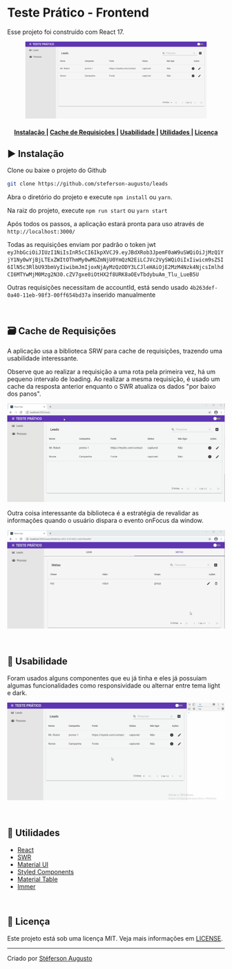 # Teste Prático - Frontend

Esse projeto foi construído com React 17.

<p align="center">
  <img src="./github/leads.png" alt="leads" width="420" >
</p>

<h4 align="center">
  <a href="#started" >
    Instalação
  </a>
  |
  <a href="#cache" >
    Cache de Requisições
  </a>
  |
  <a href="#usability" >
    Usabilidade
  </a>
  |
  <a href="#utils" >
    Utilidades
  </a>
  |
  <a href="#license" >
    Licença
  </a>
</h4>

<h2 name="started">▶ Instalação</h2>

Clone ou baixe o projeto do Github

```bash
git clone https://github.com/steferson-augusto/leads
```

Abra o diretório do projeto e execute `npm install` ou `yarn`.

Na raiz do projeto, execute `npm run start` ou `yarn start`

Após todos os passos, a aplicação estará pronta para uso através de `http://localhost:3000/`

Todas as requisições enviam por padrão o token jwt `eyJhbGciOiJIUzI1NiIsInR5cCI6IkpXVCJ9.eyJBdXRob3JpemF0aW9uSWQiOiJjMzQ1YjY1Ny0wYjBjLTExZWItOThmMy0wMGZmNjU0YmQzN2EiLCJVc2VySWQiOiIxIiwicm9sZSI6IlN5c3RlbU93bmVyIiwibmJmIjoxNjAyMzQzODY3LCJleHAiOjE2MzM4Nzk4NjcsImlhdCI6MTYwMjM0Mzg2N30.cZV7gxe0iOtHX2f8URK8aOEvTbdybuAm_Tlu_LueB5U`

Outras requisições necessitam de accountId, está sendo usado `4b263def-0a40-11eb-98f3-00ff654bd37a` inserido manualmente

<br/>
<h2 name="cache">🗃 Cache de Requisições</h2>

A aplicação usa a biblioteca SRW para cache de requisições, trazendo uma usabilidade interessante.

Observe que ao realizar a requisição a uma rota pela primeira vez, há um pequeno intervalo de loading. Ao realizar a mesma requisição, é usado um cache da resposta anterior enquanto o SWR atualiza os dados "por baixo dos panos".

<p align="center">
  <img src="./github/swr-cache.gif" alt="iniciado" width="540" >
</p>

Outra coisa interessante da biblioteca é a estratégia de revalidar as informações quando o usuário dispara o evento onFocus da window.

<p align="center">
  <img src="./github/swr-revalidate.gif" alt="iniciado" width="540" >
</p>

<br/>
<h2 name="usability">📱 Usabilidade</h2>
Foram usados alguns componentes que eu já tinha e eles já possuíam algumas funcionalidades como responsividade ou alternar entre tema light e dark.

<p align="center">
  <img src="./github/usability.gif" alt="iniciado" width="540" >
</p>

<br/>
<h2 name="utils">🔧 Utilidades</h2>

<ul>
  <li>
    <a href="https://pt-br.reactjs.org/docs/create-a-new-react-app.html" target="_blank">React</a>
  </li>

  <li>
    <a href="https://swr.vercel.app/" target="_blank">SWR</a>
  </li>

  <li>
    <a href="https://material-ui.com/getting-started/installation/" target="_blank">Material UI</a>
  </li>

  <li>
    <a href="https://styled-components.com/docs" target="_blank">Styled Components</a>
  </li>

  <li>
    <a href="https://material-table.com/#/docs/get-started" target="_blank">Material Table</a>
  </li>

  <li>
    <a href="https://immerjs.github.io/immer/docs/introduction" target="_blank">Immer</a>
  </li>
</ul>

<br/>
<h2 name="license">📝 Licença</h2>
<p>Este projeto está sob uma licença MIT. Veja mais informações em <a href="https://github.com/steferson-augusto/pjc_teste_pratico_frontend/blob/master/LICENSE" target="_blank">LICENSE</a>.</p>

---

<p>Criado por <a href="https://www.linkedin.com/in/st%C3%A9ferson-augusto-4b0b9b124/" target="_blank">Stéferson Augusto</a></p>
